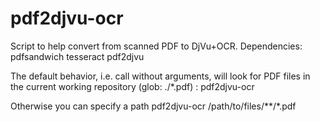pdf2djvu-ocr
============

Script to help convert from scanned PDF to DjVu+OCR. Dependencies: pdfsandwich tesseract pdf2djvu

The default behavior, i.e. call without arguments, will look for PDF files in the current working repository (glob: ./*.pdf) :
    pdf2djvu-ocr

Otherwise you can specify a path
    pdf2djvu-ocr /path/to/files/**/*.pdf